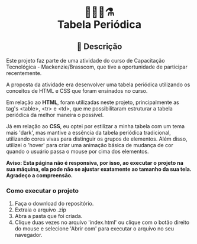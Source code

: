 <h1 align="center">👩‍🔬🧪⚗<br>Tabela Periódica</h1>
<h2 align="center">💬 Descrição</h2>
<p>Este projeto faz parte de uma atividade do curso de Capacitação Tecnológica - Mackenzie/Brasscom, que tive a oportunidade de participar recentemente.</p>
<p>A proposta da atividade era desenvolver uma tabela periódica utilizando os conceitos de HTML e CSS que foram ensinados no curso.</p>
<p>Em relação ao <strong>HTML</strong>, foram utilizadas neste projeto, principalmente as tag's &lt;table&gt;, &lt;tr&gt; e &lt;td&gt;, que me possibilitaram estruturar a tabela periódica da melhor maneira o possível.</p> 
<p>Já em relação ao <strong>CSS</strong>, eu optei por estilizar a minha tabela com um tema mais 'dark', mas mantive a essência da tabela periódica tradicional, utilizando cores vivas para distinguir os grupos de elementos. Além disso, utilizei o 'hover' para criar uma animação básica de mudança de cor quando o usuário passa o mouse por cima dos elementos.</p>

<strong>Aviso: Esta página não é responsiva, por isso, ao executar o projeto na sua máquina, ela pode não se ajustar exatamente ao tamanho da sua tela. Agradeço a compreensão.</strong>

  
<h3>Como executar o projeto</h3>
<ol>
  <li>Faça o download do repositório.</li>
  <li>Extraia o arquivo .zip</li>
  <li>Abra a pasta que foi criada.</li>
  <li>Clique duas vezes no arquivo 'index.html' ou clique com o botão direito do mouse e selecione 'Abrir com' para executar o arquivo no seu navegador.</li>
</ol>
